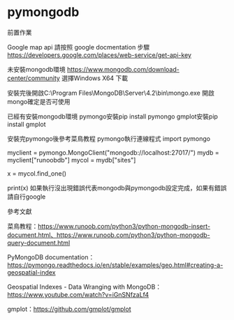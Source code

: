 # pymongodb

前置作業

Google map api 
請按照 google docmentation 步驟 https://developers.google.com/places/web-service/get-api-key

未安裝mongodb環境
https://www.mongodb.com/download-center/community
選擇Windows X64 下載

安裝完後開啟C:\Program Files\MongoDB\Server\4.2\bin\mongo.exe
開啟mongo確定是否可使用

已經有安裝mongodb環境
pymongo安裝pip install pymongo
gmplot安裝pip install gmplot

安裝完pymongo後參考菜鳥教程 pymongo執行連線程式
import pymongo
 
myclient = pymongo.MongoClient("mongodb://localhost:27017/")
mydb = myclient["runoobdb"]
mycol = mydb["sites"]
 
x = mycol.find_one()
 
print(x)
如果執行沒出現錯誤代表mongodb與pymongodb設定完成，如果有錯誤請自行google







參考文獻

菜鳥教程：https://www.runoob.com/python3/python-mongodb-insert-document.html、https://www.runoob.com/python3/python-mongodb-query-document.html

PyMongoDB documentation：https://pymongo.readthedocs.io/en/stable/examples/geo.html#creating-a-geospatial-index

Geospatial Indexes - Data Wranging with MongoDB：https://www.youtube.com/watch?v=iGnSNfzaLf4

gmplot：https://github.com/gmplot/gmplot

